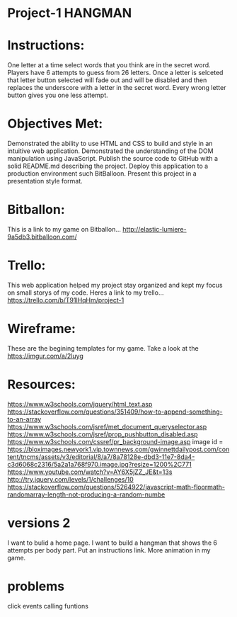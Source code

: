 # Project-1 HANGMAN

# Instructions: 
One letter at a time select words that you think are in the secret word. Players have 6 attempts to guess from 26 letters. Once a letter is selceted that letter button selected will fade out and will be disabled and then replaces the underscore with a letter in the secret word. Every wrong letter button gives you one less attempt.

# Objectives Met:
Demonstrated the ability to use HTML and CSS to build and style in an intuitive web application.
Demonstrated the understanding of the DOM manipulation using JavaScript.
Publish the source code to GitHub with a solid README.md describing the project.
Deploy this application to a production environment such BitBalloon.
Present this project in a presentation style format.

# Bitballon: 
This is a link to my game on Bitballon... http://elastic-lumiere-9a5db3.bitballoon.com/

# Trello: 
This web application helped my project stay organized and kept my focus on small storys of my code. Heres a link to my trello... https://trello.com/b/T91lHqHm/project-1

# Wireframe: 
These are the begining templates for my game. Take a look at the https://imgur.com/a/2luyg

# Resources:
https://www.w3schools.com/jquery/html_text.asp
https://stackoverflow.com/questions/351409/how-to-append-something-to-an-array
https://www.w3schools.com/jsref/met_document_queryselector.asp
https://www.w3schools.com/jsref/prop_pushbutton_disabled.asp
https://www.w3schools.com/cssref/pr_background-image.asp
image id = https://bloximages.newyork1.vip.townnews.com/gwinnettdailypost.com/content/tncms/assets/v3/editorial/8/a7/8a78128e-dbd3-11e7-8da4-c3d6068c2316/5a2a1a768f970.image.jpg?resize=1200%2C771
https://www.youtube.com/watch?v=AY6X5jZZ_JE&t=13s
http://try.jquery.com/levels/1/challenges/10
https://stackoverflow.com/questions/5264922/javascript-math-floormath-randomarray-length-not-producing-a-random-numbe

# versions 2
I want to bulid a home page. 
I want to build a hangman that shows the 6 attempts per body part. 
Put an instructions link.
More animation in my game.

# problems 
click events 
calling funtions 




